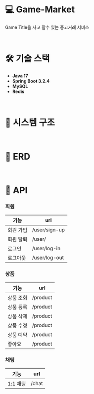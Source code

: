 # 💻 Game-Market
Game Title을 사고 팔수 있는 중고거래 서비스

<br>

# 🛠️ 기술 스택
* **Java 17**
* **Spring Boot 3.2.4**
* **MySQL**
* **Redis**

<br>

# 🧩 시스템 구조

<br>

# 📄 ERD

<br>

# 📜 API

### 회원

| 기능    | url           |
|-------|---------------|
| 회원 가입 | /user/sign-up |
| 회원 탈퇴 | /user/        |
| 로그인   | /user/log-in  |
| 로그아웃  | /user/log-out |

### 상품

| 기능   | url        |
|-------|------------|
| 상품 조회 | /product  |
| 상품 등록 | /product  |
| 상품 삭제 | /product  |
| 상품 수정 | /product  |
| 상품 예약 | /product  |
| 좋아요   | /product  |

### 채팅

| 기능   | url        |
|-------|------------|
| 1:1 채팅 | /chat    |
